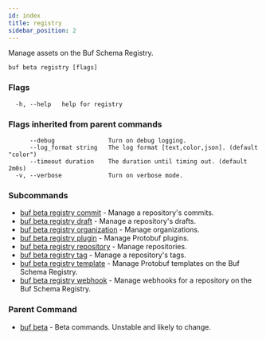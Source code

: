 ```yaml
---
id: index
title: registry
sidebar_position: 2
---
```

Manage assets on the Buf Schema Registry.

```
buf beta registry [flags]
```

### Flags

```
  -h, --help   help for registry
```

### Flags inherited from parent commands

```
      --debug               Turn on debug logging.
      --log_format string   The log format [text,color,json]. (default "color")
      --timeout duration    The duration until timing out. (default 2m0s)
  -v, --verbose             Turn on verbose mode.
```

### Subcommands

* [buf beta registry commit](commit/index.md)	 - Manage a repository's commits.
* [buf beta registry draft](draft/index.md)	 - Manage a repository's drafts.
* [buf beta registry organization](organization/index.md)	 - Manage organizations.
* [buf beta registry plugin](plugin/index.md)	 - Manage Protobuf plugins.
* [buf beta registry repository](repository/index.md)	 - Manage repositories.
* [buf beta registry tag](tag/index.md)	 - Manage a repository's tags.
* [buf beta registry template](template/index.md)	 - Manage Protobuf templates on the Buf Schema Registry.
* [buf beta registry webhook](webhook/index.md)	 - Manage webhooks for a repository on the Buf Schema Registry.

### Parent Command

* [buf beta](index.md)	 - Beta commands. Unstable and likely to change.
